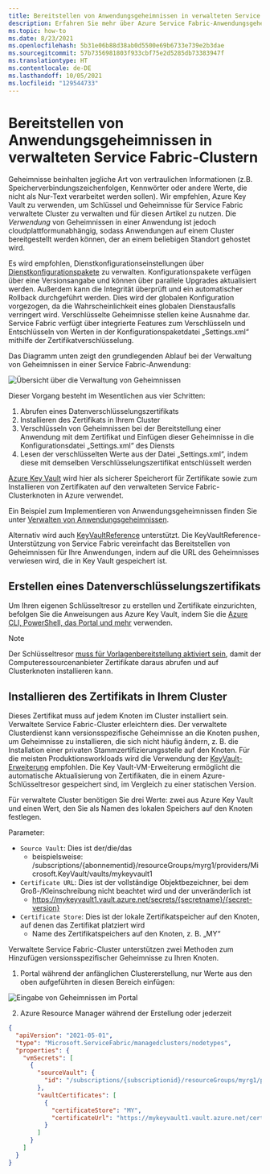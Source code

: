 ```yaml
---
title: Bereitstellen von Anwendungsgeheimnissen in verwalteten Service Fabric-Clustern
description: Erfahren Sie mehr über Azure Service Fabric-Anwendungsgeheimnisse und deren Bereitstellung in verwalteten Clustern.
ms.topic: how-to
ms.date: 8/23/2021
ms.openlocfilehash: 5b31e06b88d38ab0d5500e69b6733e739e2b3dae
ms.sourcegitcommit: 57b7356981803f933cbf75e2d5285db73383947f
ms.translationtype: HT
ms.contentlocale: de-DE
ms.lasthandoff: 10/05/2021
ms.locfileid: "129544733"
---
```

# <a name="deploy-application-secrets-to-a-service-fabric-managed-cluster"></a>Bereitstellen von Anwendungsgeheimnissen in verwalteten Service Fabric-Clustern

Geheimnisse beinhalten jegliche Art von vertraulichen Informationen (z.B. Speicherverbindungszeichenfolgen, Kennwörter oder andere Werte, die nicht als Nur-Text verarbeitet werden sollen). Wir empfehlen, Azure Key Vault zu verwenden, um Schlüssel und Geheimnisse für Service Fabric verwaltete Cluster zu verwalten und für diesen Artikel zu nutzen. Die *Verwendung* von Geheimnissen in einer Anwendung ist jedoch cloudplattformunabhängig, sodass Anwendungen auf einem Cluster bereitgestellt werden können, der an einem beliebigen Standort gehostet wird.

Es wird empfohlen, Dienstkonfigurationseinstellungen über [Dienstkonfigurationspakete][config-package] zu verwalten. Konfigurationspakete verfügen über eine Versionsangabe und können über parallele Upgrades aktualisiert werden. Außerdem kann die Integrität überprüft und ein automatischer Rollback durchgeführt werden. Dies wird der globalen Konfiguration vorgezogen, da die Wahrscheinlichkeit eines globalen Dienstausfalls verringert wird. Verschlüsselte Geheimnisse stellen keine Ausnahme dar. Service Fabric verfügt über integrierte Features zum Verschlüsseln und Entschlüsseln von Werten in der Konfigurationspaketdatei „Settings.xml“ mithilfe der Zertifikatverschlüsselung.

Das Diagramm unten zeigt den grundlegenden Ablauf bei der Verwaltung von Geheimnissen in einer Service Fabric-Anwendung:

![Übersicht über die Verwaltung von Geheimnissen][overview]

Dieser Vorgang besteht im Wesentlichen aus vier Schritten:

1. Abrufen eines Datenverschlüsselungszertifikats
2. Installieren des Zertifikats in Ihrem Cluster
3. Verschlüsseln von Geheimnissen bei der Bereitstellung einer Anwendung mit dem Zertifikat und Einfügen dieser Geheimnisse in die Konfigurationsdatei „Settings.xml“ des Diensts
4. Lesen der verschlüsselten Werte aus der Datei „Settings.xml“, indem diese mit demselben Verschlüsselungszertifikat entschlüsselt werden 

[Azure Key Vault][key-vault-get-started] wird hier als sicherer Speicherort für Zertifikate sowie zum Installieren von Zertifikaten auf den verwalteten Service Fabric-Clusterknoten in Azure verwendet.

Ein Beispiel zum Implementieren von Anwendungsgeheimnissen finden Sie unter [Verwalten von Anwendungsgeheimnissen](service-fabric-application-secret-management.md).

Alternativ wird auch [KeyVaultReference](service-fabric-keyvault-references.md) unterstützt. Die KeyVaultReference-Unterstützung von Service Fabric vereinfacht das Bereitstellen von Geheimnissen für Ihre Anwendungen, indem auf die URL des Geheimnisses verwiesen wird, die in Key Vault gespeichert ist.

## <a name="create-a-data-encipherment-certificate"></a>Erstellen eines Datenverschlüsselungszertifikats
Um Ihren eigenen Schlüsseltresor zu erstellen und Zertifikate einzurichten, befolgen Sie die Anweisungen aus Azure Key Vault, indem Sie die [Azure CLI, PowerShell, das Portal und mehr][key-vault-certs] verwenden.

>[!NOTE]
> Der Schlüsseltresor [muss für Vorlagenbereitstellung aktiviert sein](../key-vault/general/manage-with-cli2.md#bkmk_KVperCLI), damit der Computeressourcenanbieter Zertifikate daraus abrufen und auf Clusterknoten installieren kann.

## <a name="install-the-certificate-in-your-cluster"></a>Installieren des Zertifikats in Ihrem Cluster
Dieses Zertifikat muss auf jedem Knoten im Cluster installiert sein. Verwaltete Service Fabric-Cluster erleichtern dies. Der verwaltete Clusterdienst kann versionsspezifische Geheimnisse an die Knoten pushen, um Geheimnisse zu installieren, die sich nicht häufig ändern, z. B. die Installation einer privaten Stammzertifizierungsstelle auf den Knoten. Für die meisten Produktionsworkloads wird die Verwendung der [KeyVault-Erweiterung][key-vault-windows] empfohlen. Die Key Vault-VM-Erweiterung ermöglicht die automatische Aktualisierung von Zertifikaten, die in einem Azure-Schlüsseltresor gespeichert sind, im Vergleich zu einer statischen Version.

Für verwaltete Cluster benötigen Sie drei Werte: zwei aus Azure Key Vault und einen Wert, den Sie als Namen des lokalen Speichers auf den Knoten festlegen.

Parameter: 
* `Source Vault`: Dies ist der/die/das 
    * beispielsweise: /subscriptions/{abonnementid}/resourceGroups/myrg1/providers/Microsoft.KeyVault/vaults/mykeyvault1
* `Certificate URL`: Dies ist der vollständige Objektbezeichner, bei dem Groß-/Kleinschreibung nicht beachtet wird und der unveränderlich ist
    * https://mykeyvault1.vault.azure.net/secrets/{secretname}/{secret-version}
* `Certificate Store`: Dies ist der lokale Zertifikatspeicher auf den Knoten, auf denen das Zertifikat platziert wird
    * Name des Zertifikatspeichers auf den Knoten, z. B. „MY“

Verwaltete Service Fabric-Cluster unterstützen zwei Methoden zum Hinzufügen versionsspezifischer Geheimnisse zu Ihren Knoten.

1. Portal während der anfänglichen Clustererstellung, nur Werte aus den oben aufgeführten in diesen Bereich einfügen:

![Eingabe von Geheimnissen im Portal][sfmc-secrets]

2. Azure Resource Manager während der Erstellung oder jederzeit

```json
{
  "apiVersion": "2021-05-01",
  "type": "Microsoft.ServiceFabric/managedclusters/nodetypes",
  "properties": {
    "vmSecrets": [
      {
        "sourceVault": {
          "id": "/subscriptions/{subscriptionid}/resourceGroups/myrg1/providers/Microsoft.KeyVault/vaults/mykeyvault1"
        },
        "vaultCertificates": [
          {
            "certificateStore": "MY",
            "certificateUrl": "https://mykeyvault1.vault.azure.net/certificates/{certificatename}/{secret-version}"
          }
        ]
      }
    ]
  }
}
```

<!-- Links -->
[key-vault-get-started]:../key-vault/general/overview.md
[key-vault-certs]: ../key-vault/certificates/quick-create-cli.md
[config-package]: service-fabric-application-and-service-manifests.md
[key-vault-windows]: ../virtual-machines/extensions/key-vault-windows.md

<!-- Images -->
[overview]:./media/service-fabric-application-and-service-security/overview.png
[sfmc-secrets]:./media/how-to-managed-cluster-application-secrets/sfmc-secrets.png
